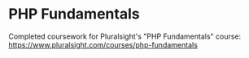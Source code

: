 # PHP Fundamentals
Completed coursework for Pluralsight's "PHP Fundamentals" course: 
https://www.pluralsight.com/courses/php-fundamentals
